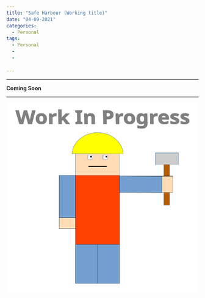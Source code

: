 ```yaml
---
title: "Safe Harbour (Working title)"
date: "04-09-2021"
categories:
  - Personal
tags:
  - Personal
  - 
  - 

---
```


***

<strong>Coming Soon</strong>

***

![WIP](/assets/images/common/WIP.png)